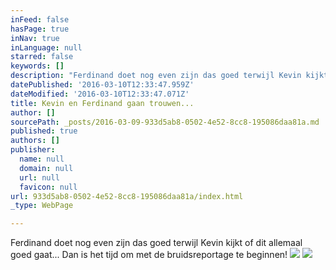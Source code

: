 ```yaml
---
inFeed: false
hasPage: true
inNav: true
inLanguage: null
starred: false
keywords: []
description: "Ferdinand doet nog even zijn das goed terwijl Kevin kijkt of dit allemaal goed gaat... Dan is het tijd om met de bruidsreportage te beginnen!\_"
datePublished: '2016-03-10T12:33:47.959Z'
dateModified: '2016-03-10T12:33:47.071Z'
title: Kevin en Ferdinand gaan trouwen...
author: []
sourcePath: _posts/2016-03-09-933d5ab8-0502-4e52-8cc8-195086daa81a.md
published: true
authors: []
publisher:
  name: null
  domain: null
  url: null
  favicon: null
url: 933d5ab8-0502-4e52-8cc8-195086daa81a/index.html
_type: WebPage

---
```

Ferdinand doet nog even zijn das goed terwijl Kevin kijkt of dit allemaal goed gaat... Dan is het tijd om met de bruidsreportage te beginnen! ![](https://s3-us-west-2.amazonaws.com/the-grid-img/p/d6c6ac958ba4f91d427a96862f25a9b15ae8337e.jpg)
![](https://the-grid-user-content.s3-us-west-2.amazonaws.com/7f340b53-c835-46a9-aa2c-b2bb9c7854a2.jpg)